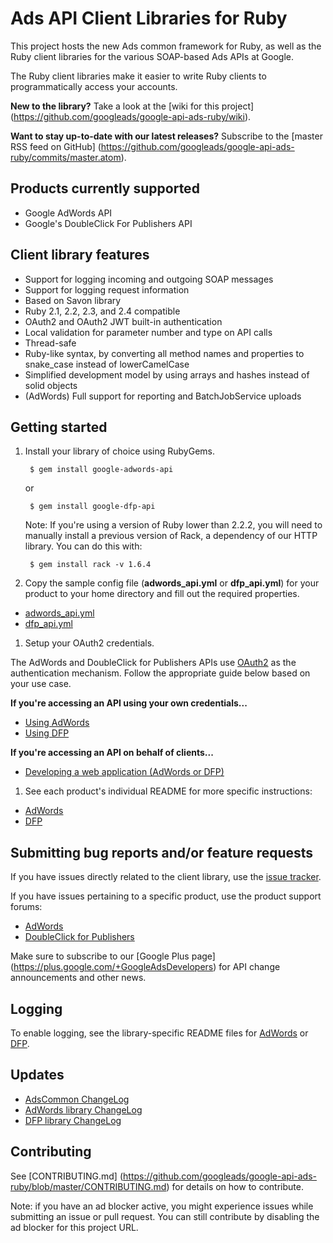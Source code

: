 # Ads API Client Libraries for Ruby

This project hosts the new Ads common framework for Ruby, as well as the Ruby
client libraries for the various SOAP-based Ads APIs at Google.

The Ruby client libraries make it easier to write Ruby clients to
programmatically access your accounts.

**New to the library?** Take a look at the [wiki for this project]
(https://github.com/googleads/google-api-ads-ruby/wiki).

**Want to stay up-to-date with our latest releases?** Subscribe to the
[master RSS feed on GitHub]
(https://github.com/googleads/google-api-ads-ruby/commits/master.atom).

## Products currently supported

 - Google AdWords API
 - Google's DoubleClick For Publishers API

## Client library features

 - Support for logging incoming and outgoing SOAP messages
 - Support for logging request information
 - Based on Savon library
 - Ruby 2.1, 2.2, 2.3, and 2.4 compatible
 - OAuth2 and OAuth2 JWT built-in authentication
 - Local validation for parameter number and type on API calls
 - Thread-safe
 - Ruby-like syntax, by converting all method names and properties to
   snake\_case instead of lowerCamelCase
 - Simplified development model by using arrays and hashes instead of solid
   objects
 - (AdWords) Full support for reporting and BatchJobService uploads

## Getting started

1. Install your library of choice using RubyGems.

        $ gem install google-adwords-api

   or

        $ gem install google-dfp-api

   Note: If you're using a version of Ruby lower than 2.2.2, you will need to
   manually install a previous version of Rack, a dependency of our HTTP
   library. You can do this with:

        $ gem install rack -v 1.6.4

1. Copy the sample config file (**adwords_api.yml** or **dfp_api.yml**) for your
product to your home directory and fill out the required properties.

  * [adwords_api.yml](https://github.com/googleads/google-api-ads-ruby/blob/master/adwords_api/adwords_api.yml)
  * [dfp_api.yml](https://github.com/googleads/google-api-ads-ruby/blob/master/dfp_api/dfp_api.yml)

1. Setup your OAuth2 credentials.

  The AdWords and DoubleClick for Publishers APIs use
[OAuth2](http://oauth.net/2/) as the authentication mechanism. Follow the
appropriate guide below based on your use case.

  **If you're accessing an API using your own credentials...**

  * [Using AdWords](https://github.com/googleads/google-api-ads-ruby/wiki/API-access-using-own-credentials-(installed-application-flow))
  * [Using DFP](https://github.com/googleads/google-api-ads-ruby/wiki/API-access-using-own-credentials-(server-to-server-flow))

  **If you're accessing an API on behalf of clients...**

  * [Developing a web application (AdWords or DFP)](https://github.com/googleads/google-api-ads-ruby/wiki/API-access-on-behalf-of-your-clients-(web-flow))

1. See each product's individual README for more specific instructions:

  * [AdWords](https://github.com/googleads/google-api-ads-ruby/blob/master/adwords_api/README.md)
  * [DFP](https://github.com/googleads/google-api-ads-ruby/blob/master/dfp_api/README.md)

## Submitting bug reports and/or feature requests

If you have issues directly related to the client library, use the [issue
tracker](https://github.com/googleads/google-api-ads-ruby/issues).

If you have issues pertaining to a specific product, use the product support
forums:

* [AdWords](https://groups.google.com/forum/#!forum/adwords-api)
* [DoubleClick for Publishers](https://groups.google.com/forum/#!forum/google-doubleclick-for-publishers-api)

Make sure to subscribe to our [Google Plus page]
(https://plus.google.com/+GoogleAdsDevelopers) for API change announcements and
other news.

## Logging

 To enable logging, see the library-specific README files for [AdWords](https://github.com/googleads/google-api-ads-ruby/blob/master/adwords_api/README.md#23---logging)
 or [DFP](https://github.com/googleads/google-api-ads-ruby/blob/master/dfp_api/README.md#how-do-i-enable-logging).

## Updates

 - [AdsCommon ChangeLog](https://github.com/googleads/google-api-ads-ruby/blob/master/ads_common/ChangeLog)
 - [AdWords library ChangeLog](https://github.com/googleads/google-api-ads-ruby/blob/master/adwords_api/ChangeLog)
 - [DFP library ChangeLog](https://github.com/googleads/google-api-ads-ruby/blob/master/dfp_api/ChangeLog)

## Contributing

See [CONTRIBUTING.md]
(https://github.com/googleads/google-api-ads-ruby/blob/master/CONTRIBUTING.md)
for details on how to contribute.

Note: if you have an ad blocker active, you might experience issues while
submitting an issue or pull request. You can still contribute by disabling the
ad blocker for this project URL.
